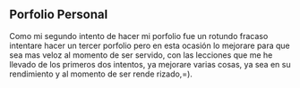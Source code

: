 ## Porfolio Personal

Como mi segundo intento de hacer mi porfolio fue un rotundo fracaso intentare
hacer un tercer porfolio pero en esta ocasión lo mejorare para que sea mas
veloz al momento de ser servido, con las lecciones que me he llevado de los
primeros dos intentos, ya mejorare varias cosas, ya sea en su rendimiento y al
momento de ser rende rizado,=).
